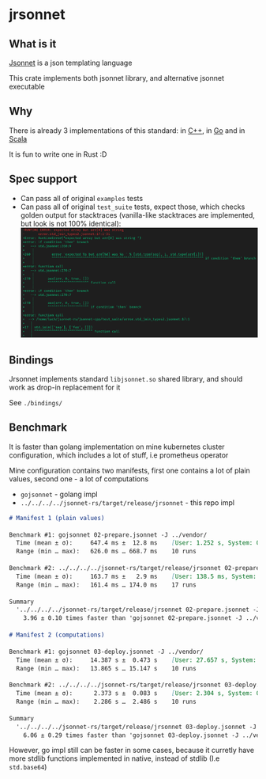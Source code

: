 # jrsonnet

## What is it

[Jsonnet](https://jsonnet.org/) is a json templating language

This crate implements both jsonnet library, and alternative jsonnet executable

## Why

There is already 3 implementations of this standard: in [C++](https://github.com/google/jsonnet), in [Go](https://github.com/google/go-jsonnet/) and in [Scala](https://github.com/databricks/sjsonnet)

It is fun to write one in Rust :D

## Spec support

- Can pass all of original `examples` tests
- Can pass all of original `test_suite` tests, expect those, which checks golden output for stacktraces (vanilla-like stacktraces are implemented, but look is not 100% identical): ![Example output](./traces.png)

## Bindings

Jrsonnet implements standard `libjsonnet.so` shared library, and should work as drop-in replacement for it

See `./bindings/`

## Benchmark

It is faster than golang implementation on mine kubernetes cluster configuration, which includes a lot of stuff, i.e prometheus operator

Mine configuration contains two manifests, first one contains a lot of plain values, second one - a lot of computations

- `gojsonnet` - golang impl
- `../../../../jsonnet-rs/target/release/jrsonnet` - this repo impl

```markdown
# Manifest 1 (plain values)

Benchmark #1: gojsonnet 02-prepare.jsonnet -J ../vendor/
  Time (mean ± σ):     647.4 ms ±  12.8 ms    [User: 1.252 s, System: 0.069 s]
  Range (min … max):   626.0 ms … 668.7 ms    10 runs

Benchmark #2: ../../../../jsonnet-rs/target/release/jrsonnet 02-prepare.jsonnet -J ../vendor/
  Time (mean ± σ):     163.7 ms ±   2.9 ms    [User: 138.5 ms, System: 24.6 ms]
  Range (min … max):   161.4 ms … 174.0 ms    17 runs

Summary
  '../../../../jsonnet-rs/target/release/jrsonnet 02-prepare.jsonnet -J ../vendor/' ran
    3.96 ± 0.10 times faster than 'gojsonnet 02-prepare.jsonnet -J ../vendor/'

# Manifest 2 (computations)

Benchmark #1: gojsonnet 03-deploy.jsonnet -J ../vendor/
  Time (mean ± σ):     14.387 s ±  0.473 s    [User: 27.657 s, System: 0.226 s]
  Range (min … max):   13.865 s … 15.147 s    10 runs

Benchmark #2: ../../../../jsonnet-rs/target/release/jrsonnet 03-deploy.jsonnet -J ../vendor/
  Time (mean ± σ):      2.373 s ±  0.083 s    [User: 2.304 s, System: 0.063 s]
  Range (min … max):    2.286 s …  2.486 s    10 runs

Summary
  '../../../../jsonnet-rs/target/release/jrsonnet 03-deploy.jsonnet -J ../vendor/' ran
    6.06 ± 0.29 times faster than 'gojsonnet 03-deploy.jsonnet -J ../vendor/'
```

However, go impl still can be faster in some cases, because it curretly have more stdlib functions implemented in native, instead of stdlib (I.e `std.base64`)
